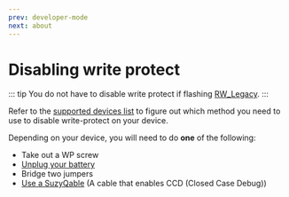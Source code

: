 ```yaml
---
prev: developer-mode
next: about
---
```


# Disabling write protect

::: tip
You do not have to disable write protect if flashing [RW_Legacy](about.md#rw_legacy).
:::

Refer to the [supported devices list](supported-devices.md) to figure out which method you need to use to disable write-protect on your device.

Depending on your device, you will need to do **one** of the following:
- Take out a WP screw
- [Unplug your battery](battery.md)
- Bridge two jumpers
- [Use a SuzyQable](suzyq.md) (A cable that enables CCD (Closed Case Debug))
